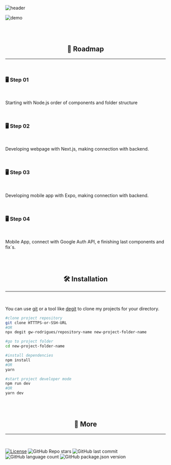 ![header](./.github/header3.png)

![demo](./.github/demo.png)

<br/><br/>

<h2 align="center">🧭 Roadmap</h2>
<hr/>
<br/>

### 🖥 Step 01

<br/>

<p>Starting with Node.js order of components and folder structure</p>

<br/>

### 🖥 Step 02

<br/>

<p>Developing webpage with Next.js, making connection with backend.</p>

<br/>

### 🖥 Step 03

<br/>

<p>Developing mobile app with Expo, making connection with backend.</p>

<br/>

### 🖥 Step 04

<br/>

<p>Mobile App, connect with Google Auth API, e finishing last components and fix´s.</p>

<br/><br/>

<h2 align="center">🛠 Installation</h2>
<hr/>
<br/>

You can use [git](https://git-scm.com) or a tool like [degit](https://github.com/Rich-Harris/degit) to clone my projects for your directory.

```sh
#clone project repository
git clone HTTTPS-or-SSH-URL
#OR
npx degit gw-rodrigues/repository-name new-project-folder-name

#go to project folder
cd new-project-folder-name

#install dependencies
npm install
#OR
yarn

#start project developer mode
npm run dev
#OR
yarn dev
```

<br/><br/>

<h2 align="center">🔬 More</h2>
<hr/>
<br/>

[![License](https://img.shields.io/badge/license-MIT-green?style=for-the-badge)](./LICENSE)
![GitHub Repo stars](https://img.shields.io/github/stars/gw-rodrigues/nlw10-copa-fullstack-ts?style=for-the-badge)
![GitHub last commit](https://img.shields.io/github/last-commit/gw-rodrigues/nlw10-copa-fullstack-ts?style=for-the-badge)
![GitHub language count](https://img.shields.io/github/languages/count/gw-rodrigues/nlw10-copa-fullstack-ts?style=for-the-badge)
![GitHub package.json version](https://img.shields.io/github/package-json/v/gw-rodrigues/nlw10-copa-fullstack-ts?style=for-the-badge)
